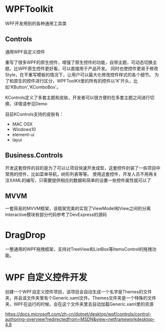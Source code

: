 # WPFToolkit
WPF开发用到的各种通用工具类

## Controls
通用WPF自定义控件

重写了很多WPF的原生控件，增强了原生控件的功能，自带主题，可动态切换主题，比WPF原生控件更好看，可以直接用于产品开发。
同时也使控件更易于修改Style，在不重写模板的情况下，让用户可以最大化修改控件样式的各个细节。
为了和原生的控件进行区分，WPFToolKit里的所有的控件以'K'开头，比如'KButton','KComboBox'。

KControls定义了多套主题和皮肤，开发者可以很方便的在多套主题之间进行切换，详情请参见Demo

目前KControls支持的皮肤有：
* MAC OSX
* Windows10
* element-ui
* layui

## Business.Controls
开发这套控件的目的是为了可以让项目快速开发成型，这套控件封装了一些项目中常用的控件，比如菜单导航，树形列表等等。
使用这套控件，开发人员不用再关注XAML的编写，只需要提供相应的数据和简单的设置一些控件属性就可以了

## MVVM
一套简易的MVVM框架，该框架完美的实现了ViewModel和View之间的分离
Interactive模块有部分代码参考了DevExpress的源码

# DragDrop

一整通用的WPF拖拽框架，支持对TreeView和ListBox等ItemsControl的拖拽功能。




# WPF 自定义控件开发

创建一个WPF自定义控件项目，该项目会自动生成一个名字是Themes的文件夹，并且该文件夹里有个Generic.xaml文件。Themes文件夹是一个特殊的文件夹，WPF在运行的时候，会在这个文件夹里去自动加载Generic.xaml里的资源

https://docs.microsoft.com/zh-cn/dotnet/desktop/wpf/controls/control-authoring-overview?redirectedfrom=MSDN&view=netframeworkdesktop-4.8









